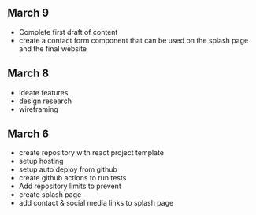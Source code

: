 ## March 9

- Complete first draft of content
- create a contact form component that can be used on the splash page and the final website

## March 8

- ideate features
- design research
- wireframing

## March 6

- create repository with react project template
- setup hosting
- setup auto deploy from github
- create github actions to run tests
- Add repository limits to prevent
- create splash page
- add contact & social media links to splash page
